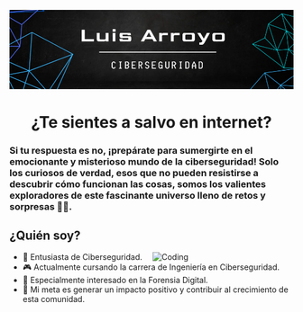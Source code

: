![banner](./assets/banner.png)

<h1 align=center> ¿Te sientes a salvo en internet? </h1>
<h3>Si tu respuesta es no, ¡prepárate para sumergirte en el emocionante y misterioso mundo de la ciberseguridad! Solo los curiosos de verdad, esos que no pueden resistirse a descubrir cómo funcionan las cosas, somos los valientes exploradores de este fascinante universo lleno de retos y sorpresas 🚀🔐.  </h3>

## ¿Quién soy?
<img align="right" alt="Coding" width="250" src="https://media.giphy.com/media/nn4FAqmnGul76gcdIg/giphy.gif">


- 📡 Entusiasta de Ciberseguridad.
- 🎮 Actualmente cursando la carrera de Ingeniería en Ciberseguridad.
- 🥼 Especialmente interesado en la Forensia Digital.
- 🥇 Mi meta es generar un impacto positivo y contribuir al crecimiento de esta comunidad.


